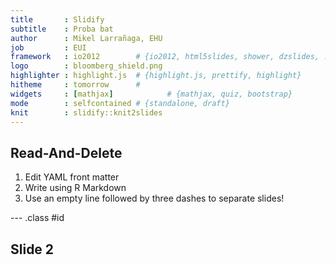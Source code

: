 ```yaml
---
title       : Slidify
subtitle    : Proba bat
author      : Mikel Larrañaga, EHU
job         : EUI
framework   : io2012        # {io2012, html5slides, shower, dzslides, ...}
logo        : bloomberg_shield.png
highlighter : highlight.js  # {highlight.js, prettify, highlight}
hitheme     : tomorrow      # 
widgets     : [mathjax]            # {mathjax, quiz, bootstrap}
mode        : selfcontained # {standalone, draft}
knit        : slidify::knit2slides
---
```


## Read-And-Delete

1. Edit YAML front matter
2. Write using R Markdown
3. Use an empty line followed by three dashes to separate slides!

--- .class #id 

## Slide 2




